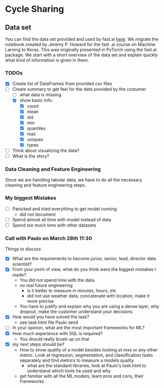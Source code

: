 # Cycle Sharing
## Data set 
You can find the data set provided and used by fast.ai [here](http://files.fast.ai/part2/lesson14/rossmann.tgz). We migrate the notebook created by Jeremy P. Howard for the fast
.ai course on Machine Larning to Keras. This was originally presented in PyTorch using the fast.ai package. We start with a short overview of the data set and explain quickly 
what kind of information is given in them.

### TODOs

- [x] Create list of DataFrames from provided csv files
- [ ] Create summary to get feel for the data provided by the costumer
  - [ ] what data is missing
  - [x] show basic info:
    - [x] count
    - [x] mean
    - [x] std
    - [x] min
    - [x] quantiles
    - [x] max
    - [x] uniques
    - [x] types
- [ ] Think about visualizing the data?
- [ ] What is the story?

### Data Cleaning and Feature Engineering
Since we are handling tabular data, we have to do all the necessary cleaning and feature engineering steps. 

### My biggest Mistakes

- [ ] Panicked and tried everything to get model running
   - did not document 
- [ ] Spend almost all time with model instead of data
- [ ] Spend too much time with other datasets 

### Call with Paulo on March 28th 11:30

Things to discuss 
- [x] What are the requirements to become junior, senior, lead, director data scientist?
- [x] From your point of view, what do you think were the biggest mistakes I made?
  - You did not spend time with the data. 
  - no real future engineering
    - is it better to measure in minutes, hours, etc
    - did not use weather data, concatenate with location, make it more precise
  - You have to justify and explain why you are using a dense layer, why dropout, make the customer understand your decisions
- [x] How would you have solved the task?
    - see task.html file Paulo send
- [ ] In your opinion, what are the most important frameworks for ML?
- [x] How much experience with SQL is required?
    - You should really brush up on that
- [x] my next steps should be?
    - How to show quality of a model besides looking at mse or any other metric. Look at regression, segmentation, and classification tasks separately and find metrics to 
    measure a models quality
        - what are the standard libraries, look at Paulo's task.html to understand which tools he used and why
    - get familiar with all the ML models, learn pros and cons, their frameworks